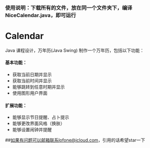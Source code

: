 ### 使用说明：下载所有的文件，放在同一个文件夹下，编译NiceCalendar.java，即可运行

# Calendar
Java 课程设计，万年历(Java Swing)
制作一个万年历，包括以下功能：
#### 基本功能：
-	获取当前日期并显示
-	获取当前时间并显示
-	能够跳转到任意时期并显示
-	使用图形用户界面
#### 扩展功能：
-	能够显示节日提醒、占卜提示
-	能够更改界面风格（换肤）
-	能够设置闹钟并提醒

##如果有问题可以邮箱联系lofone@icloud.com，引用的话希望star一下
